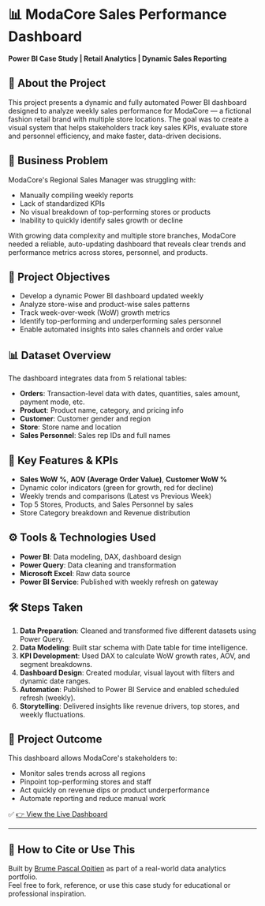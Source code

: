 # 📊 ModaCore Sales Performance Dashboard  
**Power BI Case Study | Retail Analytics | Dynamic Sales Reporting**

## 📁 About the Project
This project presents a dynamic and fully automated Power BI dashboard designed to analyze weekly sales performance for ModaCore — a fictional fashion retail brand with multiple store locations. 
The goal was to create a visual system that helps stakeholders track key sales KPIs, evaluate store and personnel efficiency, and make faster, data-driven decisions.

## 🏢 Business Problem
ModaCore's Regional Sales Manager was struggling with:
- Manually compiling weekly reports
- Lack of standardized KPIs
- No visual breakdown of top-performing stores or products
- Inability to quickly identify sales growth or decline

With growing data complexity and multiple store branches, ModaCore needed a reliable, auto-updating dashboard that reveals clear trends and performance metrics across stores, personnel, and products.

## 🎯 Project Objectives
- Develop a dynamic Power BI dashboard updated weekly
- Analyze store-wise and product-wise sales patterns
- Track week-over-week (WoW) growth metrics
- Identify top-performing and underperforming sales personnel
- Enable automated insights into sales channels and order value

## 📊 Dataset Overview
The dashboard integrates data from 5 relational tables:
- **Orders**: Transaction-level data with dates, quantities, sales amount, payment mode, etc.
- **Product**: Product name, category, and pricing info
- **Customer**: Customer gender and region
- **Store**: Store name and location
- **Sales Personnel**: Sales rep IDs and full names

## 🧠 Key Features & KPIs
- **Sales WoW %**, **AOV (Average Order Value)**, **Customer WoW %**
- Dynamic color indicators (green for growth, red for decline)
- Weekly trends and comparisons (Latest vs Previous Week)
- Top 5 Stores, Products, and Sales Personnel by sales
- Store Category breakdown and Revenue distribution

## ⚙️ Tools & Technologies Used
- **Power BI**: Data modeling, DAX, dashboard design
- **Power Query**: Data cleaning and transformation
- **Microsoft Excel**: Raw data source
- **Power BI Service**: Published with weekly refresh on gateway

## 🛠 Steps Taken
1. **Data Preparation**: Cleaned and transformed five different datasets using Power Query.
2. **Data Modeling**: Built star schema with Date table for time intelligence.
3. **KPI Development**: Used DAX to calculate WoW growth rates, AOV, and segment breakdowns.
4. **Dashboard Design**: Created modular, visual layout with filters and dynamic date ranges.
5. **Automation**: Published to Power BI Service and enabled scheduled refresh (weekly).
6. **Storytelling**: Delivered insights like revenue drivers, top stores, and weekly fluctuations.

## 📌 Project Outcome
This dashboard allows ModaCore's stakeholders to:
- Monitor sales trends across all regions
- Pinpoint top-performing stores and staff
- Act quickly on revenue dips or product underperformance
- Automate reporting and reduce manual work

✅ [👉 View the Live Dashboard](https://app.powerbi.com/view?r=eyJrIjoiNzU3MmViNmItNTdiZS00MjlkLTkxOTItZWM4MzgwZGYxMDEwIiwidCI6ImRmODY3OWNkLWE4MGUtNDVkOC05OWFjLWM4M2VkN2ZmOTVhMCJ9)

---

## 📎 How to Cite or Use This
Built by [Brume Pascal Opitien](https://www.linkedin.com/in/pascalbrume) as part of a real-world data analytics portfolio.  
Feel free to fork, reference, or use this case study for educational or professional inspiration.

